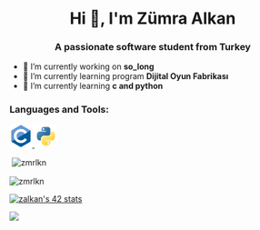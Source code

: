 <h1 align="center">Hi 👋, I'm Zümra Alkan</h1>
<h3 align="center">A passionate software student from Turkey</h3>

- 🔭 I’m currently working on **so_long**
- 👾 I’m currently learning program **Dijital Oyun Fabrikası**
- 🌱 I’m currently learning **c and python**

<h3 align="left">Languages and Tools:</h3>
<p align="left"> <a href="https://www.cprogramming.com/" target="_blank" rel="noreferrer"> <img src="https://raw.githubusercontent.com/devicons/devicon/master/icons/c/c-original.svg" alt="c" width="40" height="40"/> </a> <a href="https://www.python.org" target="_blank" rel="noreferrer"> <img src="https://raw.githubusercontent.com/devicons/devicon/master/icons/python/python-original.svg" alt="python" width="40" height="40"/> </a> </p>


<p>&nbsp;<img align="center" src="https://github-readme-stats.vercel.app/api?username=zmrlkn&show_icons=true&locale=en" alt="zmrlkn" /></p>

<p><img align="center" src="https://github-readme-streak-stats.herokuapp.com/?user=zmrlkn&" alt="zmrlkn" /></p>


<a href="https://github.com/oakoudad/badge42"><img src="https://badge.mediaplus.ma/black/zalkan?1337Badge=off&UM6P=off" alt="zalkan's 42 stats" /></a>

<a href="https://visitcount.itsvg.in">
  <img src="https://visitcount.itsvg.in/api?id=zmrlkn&label=Profile%20Views&color=12&icon=5&pretty=false" />
</a>

<!--
**zmrlkn/zmrlkn** is a ✨ _special_ ✨ repository because its `README.md` (this file) appears on your GitHub profile.

Here are some ideas to get you started:

- 🔭 I’m currently working on ...
- 🌱 I’m currently learning ...
- 👯 I’m looking to collaborate on ...
- 🤔 I’m looking for help with ...
- 💬 Ask me about ...
- 📫 How to reach me: ...
- 😄 Pronouns: ...
- ⚡ Fun fact: ...
-->
